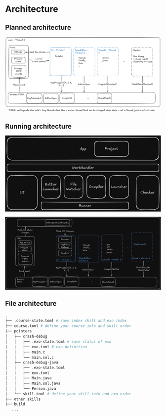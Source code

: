 # Architecture
## Planned architecture

![PLX-architecture.png](img/png/PLX-architecture.png)

## Running architecture

![archi](../../presentation/app-systems.png)

![archi](../../presentation/workflow.png)
## File architecture

```sh
.
├── .course-state.toml # save index skill and exo index
├── course.toml # define your course info and skill order
├── pointers
│   ├── crash-debug
│   │   ├── .exo-state.toml # save status of exo
│   │   ├── exo.toml # exo definition
│   │   ├── main.c
│   │   └── main.sol.c
│   ├── crash-debug-java
│   │   ├── .exo-state.toml
│   │   ├── exo.toml
│   │   ├── Main.java
│   │   ├── Main.sol.java
│   │   └── Person.java
│   └── skill.toml # define your skill info and exo order
├── other skills
├── build
   ...
```
